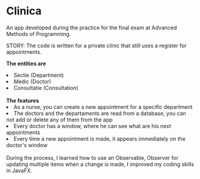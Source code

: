 # Clinica

An app developed during the practice for the final exam at Advanced Methods of Programming.

STORY:
The code is written for a private clinic that still uses a register for appointments. 

<b>The entities are</b>
<li> Sectie (Department) </li>
<li> Medic (Doctor) </li>
<li> Consultatie (Consultation) </li>
<br>
<b>The features</b>
<li> As a nurse, you can create a new appointment for a specific department </li>
<li> The doctors and the departaments are read from a database,
you can not add or delete any of them from the app </li>
<li> Every doctor has a window, where he can see what are his next appointments </li>
<li> Every time a new appointment is made, it appears immediately on the doctor's window </li>
<br>
During the process, I learned how to use an Observable, Observer for updating multiple items when a change is made, I improved my coding skills in JavaFX.
